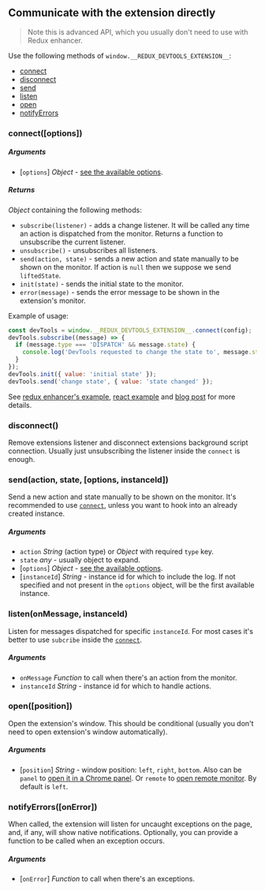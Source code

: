 ## Communicate with the extension directly

> Note this is advanced API, which you usually don't need to use with Redux enhancer.

Use the following methods of `window.__REDUX_DEVTOOLS_EXTENSION__`:

- [connect](#connect)
- [disconnect](#disconnect)
- [send](#send)
- [listen](#listen)
- [open](#open)
- [notifyErrors](#notifyerrors)

<a id="connect"></a>

### connect([options])

##### Arguments

- [`options`] _Object_ - [see the available options](Arguments.md).

##### Returns

_Object_ containing the following methods:

- `subscribe(listener)` - adds a change listener. It will be called any time an action is dispatched from the monitor. Returns a function to unsubscribe the current listener.
- `unsubscribe()` - unsubscribes all listeners.
- `send(action, state)` - sends a new action and state manually to be shown on the monitor. If action is `null` then we suppose we send `liftedState`.
- `init(state)` - sends the initial state to the monitor.
- `error(message)` - sends the error message to be shown in the extension's monitor.

Example of usage:

```js
const devTools = window.__REDUX_DEVTOOLS_EXTENSION__.connect(config);
devTools.subscribe((message) => {
  if (message.type === 'DISPATCH' && message.state) {
    console.log('DevTools requested to change the state to', message.state);
  }
});
devTools.init({ value: 'initial state' });
devTools.send('change state', { value: 'state changed' });
```

See [redux enhancer's example](https://github.com/reduxjs/redux-devtools/blob/main/packages/redux-devtools-extension/src/logOnly.ts), [react example](https://github.com/zalmoxisus/redux-devtools-extension/blob/master/examples/react-counter-messaging/components/Counter.js) and [blog post](https://medium.com/@zalmoxis/redux-devtools-without-redux-or-how-to-have-a-predictable-state-with-any-architecture-61c5f5a7716f) for more details.

### disconnect()

Remove extensions listener and disconnect extensions background script connection. Usually just unsubscribing the listener inside the `connect` is enough.

<a id="send"></a>

### send(action, state, [options, instanceId])

Send a new action and state manually to be shown on the monitor. It's recommended to use [`connect`](connect), unless you want to hook into an already created instance.

##### Arguments

- `action` _String_ (action type) or _Object_ with required `type` key.
- `state` _any_ - usually object to expand.
- [`options`] _Object_ - [see the available options](Arguments.md).
- [`instanceId`] _String_ - instance id for which to include the log. If not specified and not present in the `options` object, will be the first available instance.

<a id="listen"></a>

### listen(onMessage, instanceId)

Listen for messages dispatched for specific `instanceId`. For most cases it's better to use `subcribe` inside the [`connect`](connect).

##### Arguments

- `onMessage` _Function_ to call when there's an action from the monitor.
- `instanceId` _String_ - instance id for which to handle actions.

<a id="open"></a>

### open([position])

Open the extension's window. This should be conditional (usually you don't need to open extension's window automatically).

##### Arguments

- [`position`] _String_ - window position: `left`, `right`, `bottom`. Also can be `panel` to [open it in a Chrome panel](../FAQ.md#how-to-keep-devtools-window-focused-all-the-time-in-a-chrome-panel). Or `remote` to [open remote monitor](../FAQ.md#how-to-get-it-work-with-webworkers-react-native-hybrid-desktop-and-server-side-apps). By default is `left`.

<a id="notifyErrors"></a>

### notifyErrors([onError])

When called, the extension will listen for uncaught exceptions on the page, and, if any, will show native notifications. Optionally, you can provide a function to be called when an exception occurs.

##### Arguments

- [`onError`] _Function_ to call when there's an exceptions.
